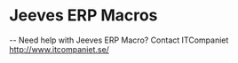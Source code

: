 # Jeeves ERP Macros

--
Need help with Jeeves ERP Macro?
Contact ITCompaniet
http://www.itcompaniet.se/